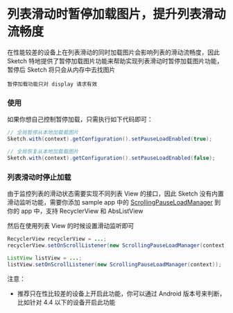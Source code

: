 # 列表滑动时暂停加载图片，提升列表滑动流畅度

在性能较差的设备上在列表滑动的同时加载图片会影响列表的滑动流畅度，因此 Sketch 特地提供了暂停加载图片功能来帮助实现列表滑动时暂停加载图片功能，暂停后 Sketch 将只会从内存中去找图片

``暂停加载功能只对 display 请求有效``

### 使用
如果你想自己控制暂停加载，只需执行如下代码即可：

```java
// 全局暂停从本地加载载图片
Sketch.with(context).getConfiguration().setPauseLoadEnabled(true);

// 全局恢复从本地加载载图片
Sketch.with(context).getConfiguration().setPauseLoadEnabled(false);
```

### 列表滑动时停止加载

由于监控列表的滑动状态需要实现不同列表 View 的接口，因此 Sketch 没有内置滑动监听功能，需要你添加  sample app 中的  [ScrollingPauseLoadManager] 到你的 app 中，支持 RecyclerView 和 AbsListView

然后在使用列表 View 的时候设置滑动监听即可

```java
RecyclerView recyclerView = ...;
recyclerView.setOnScrollListener(new ScrollingPauseLoadManager(context));

ListView listView = ...;
listView.setOnScrollListener(new ScrollingPauseLoadManager(context));
```

注意：
* 推荐只在性比较差的设备上开启此功能，你可以通过 Android 版本号来判断，比如针对 4.4 以下的设备开启此功能

[ScrollingPauseLoadManager]: ../../sample/src/main/java/me/xiaopan/sketchsample/util/ScrollingPauseLoadManager.java
